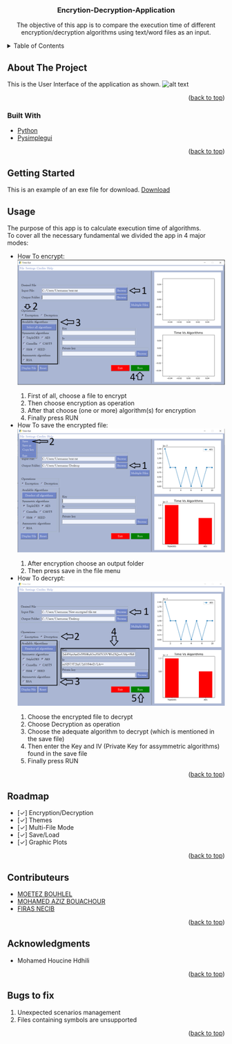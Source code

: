 <div id="top"></div>
<!--
*** Thanks for checking out the Best-README-Template. If you have a suggestion
*** that would make this better, please fork the repo and create a pull request
*** or simply open an issue with the tag "enhancement".
*** Don't forget to give the project a star!
*** Thanks again! Now go create something AMAZING! :D
-->
<!-- PROJECT LOGO -->
<br />


<h3 align="center">Encrytion-Decryption-Application</h3>

  <p align="center">
    The objective of this app is to compare the execution time of different encryption/decryption algorithms using text/word files as an input.
    <br />
</div>



<!-- TABLE OF CONTENTS -->
<details>
  <summary>Table of Contents</summary>
  <ol>
    <li>
      <a href="#about-the-project">About The Project</a>
      <ul>
        <li><a href="#built-with">Built With</a></li>
      </ul>
    </li>
    <li>
      <a href="#getting-started">Getting Started</a>
      <ul>
        <li><a href="#prerequisites">Prerequisites</a></li>
      </ul>
    </li>
    <li><a href="#usage">Usage</a></li>
    <li><a href="#roadmap">Roadmap</a></li>
    <li><a href="#contributeurs">Contributeurs</a></li>
    <li><a href="#acknowledgments">Acknowledgments</a></li>
    <li><a href="#bugs-to-fix">Bugs to fix</a></li>
  </ol>
</details>



<!-- ABOUT THE PROJECT -->
## About The Project
This is the User Interface of the application as shown.
![alt text](https://github.com/Bouachour-Med-Aziz/Encrytion-Decryption-application/blob/firas-part/app_front.PNG?raw=true)


<p align="right">(<a href="#top">back to top</a>)</p>



### Built With

* [Python](https://www.python.org/)
* [Pysimplegui](https://www.pysimplegui.org/en/latest/)
<p align="right">(<a href="#top">back to top</a>)</p>



<!-- GETTING STARTED -->
## Getting Started

This is an example of an exe file for download.
<a href="./exe/app.exe" download>Download</a>


<!-- USAGE EXAMPLES -->
## Usage
The purpose of this app is to calculate execution time of algorithms.
<br/>
To cover all the necessary fundamental we divided the app in 4 major modes:
<ul>
  <li>How To encrypt:</li>
  <img src="Readme/encryption.PNG" alt="Logo" >
  <ol type="1">
    <li>First of all, choose a file to encrypt</li>
    <li>Then choose encryption as operation</li>
    <li>After that choose (one or more) algorithm(s) for encryption</li>
    <li>Finally press RUN</li>
  </ol>
 
  <li>How To save the encrypted file:</li>
  <img src="Readme/savefile.png" alt="Logo" >
  <ol type="1">
    <li>After encryption choose an output folder </li>
    <li>Then press save in the file menu</li>
  </ol>

  
  <li>How To decrypt:</li>
  <img src="Readme/decryption.PNG" alt="Logo" >
    <ol type="1">
      <li>Choose the encrypted file to decrypt</li>
      <li>Choose Decryption as operation</li>
      <li>Choose the adequate algorithm to decrypt (which is mentioned in the save file)</li>
      <li>Then enter the Key and IV (Private Key for assymmetric algorithms) found in the save file</li>
      <li>Finally press RUN</li>
    </ol>
</ul>
<p align="right">(<a href="#top">back to top</a>)</p>

<!-- ROADMAP -->
## Roadmap

- [✓] Encryption/Decryption
- [✓] Themes
- [✓] Multi-File Mode
- [✓] Save/Load
- [✓] Graphic Plots

<p align="right">(<a href="#top">back to top</a>)</p>



<!-- Contributeurs -->
## Contributeurs

* [MOETEZ BOUHLEL](https://github.com/BMoetez)
* [MOHAMED AZIZ BOUACHOUR](https://github.com/Bouachour-Med-Aziz)
* [FIRAS NECIB](https://github.com/firasnecib)

<p align="right">(<a href="#top">back to top</a>)</p>

<!-- ACKNOWLEDGMENTS -->
## Acknowledgments

* Mohamed Houcine Hdhili

<p align="right">(<a href="#top">back to top</a>)</p>


<!-- Bugs to fix -->
## Bugs to fix

1. Unexpected scenarios management
2. Files containing symbols are unsupported


<p align="right">(<a href="#top">back to top</a>)</p>

